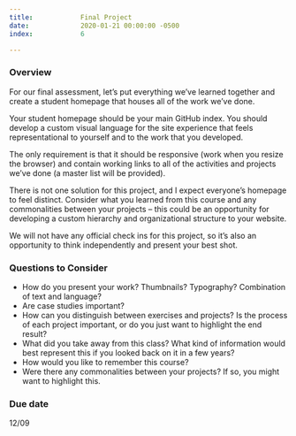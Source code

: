```yaml
---
title:            Final Project
date:             2020-01-21 00:00:00 -0500
index:            6

---
```


### Overview
For our final assessment, let&rsquo;s put everything we&rsquo;ve learned together and create a student homepage that houses all of the work we&rsquo;ve done.

Your student homepage should be your main GitHub index. You should develop a custom visual language for the site experience that feels representational to yourself and to the work that you developed.

The only requirement is that it should be responsive (work when you resize the browser) and contain working links to all of the activities and projects we&rsquo;ve done (a master list will be provided).

There is not one solution for this project, and I expect everyone&rsquo;s homepage to feel distinct. Consider what you learned from this course and any commonalities between your projects – this could be an opportunity for developing a custom hierarchy and organizational structure to your website.

We will not have any official check ins for this project, so it&rsquo;s also an opportunity to think independently and present your best shot.  

### Questions to Consider
- How do you present your work? Thumbnails? Typography? Combination of text and language? 
- Are case studies important?
- How can you distinguish between exercises and projects? Is the process of each project important, or do you just want to highlight the end result?
- What did you take away from this class? What kind of information would best represent this if you looked back on it in a few years?
- How would you like to remember this course?
- Were there any commonalities between your projects? If so, you might want to highlight this.


### Due date
12/09
